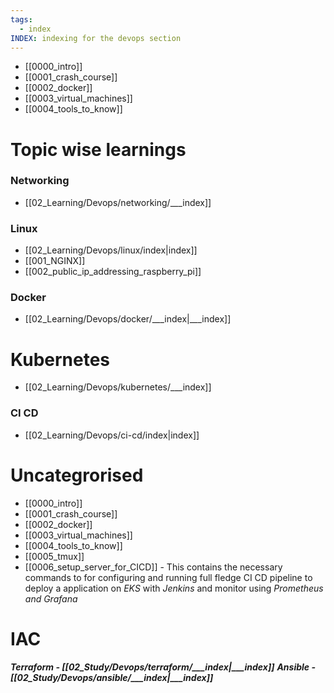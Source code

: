 ```yaml
---
tags:
  - index
INDEX: indexing for the devops section
---
```

- [[0000_intro]]
- [[0001_crash_course]]
- [[0002_docker]]
- [[0003_virtual_machines]]
- [[0004_tools_to_know]]

# Topic wise learnings

### Networking
- [[02_Learning/Devops/networking/___index]]

### Linux
- [[02_Learning/Devops/linux/index|index]]
- [[001_NGINX]]
- [[002_public_ip_addressing_raspberry_pi]]


### Docker
- [[02_Learning/Devops/docker/___index|___index]]

# Kubernetes
- [[02_Learning/Devops/kubernetes/___index]]

### CI CD
- [[02_Learning/Devops/ci-cd/index|index]]

# Uncategrorised
- [[0000_intro]]
- [[0001_crash_course]]
- [[0002_docker]]
- [[0003_virtual_machines]]
- [[0004_tools_to_know]]
- [[0005_tmux]]
- [[0006_setup_server_for_CICD]] - This contains the necessary commands to for configuring and running full fledge CI CD pipeline to deploy a application on *EKS* with *Jenkins* and monitor using *Prometheus and Grafana*

# IAC
***Terraform - [[02_Study/Devops/terraform/___index|___index]]***
***Ansible - [[02_Study/Devops/ansible/___index|___index]]***